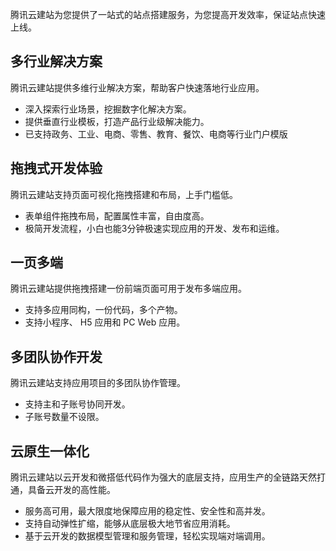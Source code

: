腾讯云建站为您提供了一站式的站点搭建服务，为您提高开发效率，保证站点快速上线。

## 多行业解决方案

腾讯云建站提供多维行业解决方案，帮助客户快速落地行业应用。

- 深入探索行业场景，挖掘数字化解决方案。
- 提供垂直行业模板，打造产品行业级解决能力。
- 已支持政务、工业、电商、零售、教育、餐饮、电商等行业门户模版


## 拖拽式开发体验

腾讯云建站支持页面可视化拖拽搭建和布局，上手门槛低。

- 表单组件拖拽布局，配置属性丰富，自由度高。
- 极简开发流程，小白也能3分钟极速实现应用的开发、发布和运维。

## 一页多端

腾讯云建站提供拖拽搭建一份前端页面可用于发布多端应用。

- 支持多应用同构，一份代码，多个产物。
- 支持小程序、 H5 应用和 PC Web 应用。




## 多团队协作开发

腾讯云建站支持应用项目的多团队协作管理。

- 支持主和子账号协同开发。
- 子账号数量不设限。




## 云原生一体化

腾讯云建站以云开发和微搭低代码作为强大的底层支持，应用生产的全链路天然打通，具备云开发的高性能。

- 服务高可用，最大限度地保障应用的稳定性、安全性和高并发。
- 支持自动弹性扩缩，能够从底层极大地节省应用消耗。
- 基于云开发的数据模型管理和服务管理，轻松实现端对端调用。

